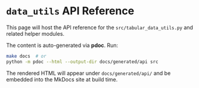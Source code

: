 # `data_utils` API Reference

This page will host the API reference for the `src/tabular_data_utils.py` and related helper modules.

The content is auto-generated via **pdoc**.  Run:

```bash
make docs  # or
python -m pdoc --html --output-dir docs/generated/api src
```

The rendered HTML will appear under `docs/generated/api/` and be embedded into the MkDocs site at build time.
